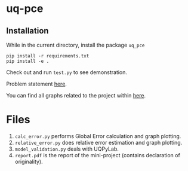 # uq-pce

## Installation

While in the current directory, install the package `uq_pce`
```
pip install -r requirements.txt
pip install -e .
```

Check out and run `test.py` to see demonstration.  

Problem statement [here](./assets/Mini_project_description.pdf).

You can find all graphs related to the project within [here](./graphs/).

# Files

1. `calc_error.py` performs Global Error calculation and graph plotting.
2. `relative_error.py` does relative error estimation and graph plotting.
3. `model_validation.py` deals with UQPyLab.
4. `report.pdf` is the report of the mini-project (contains declaration of originality).